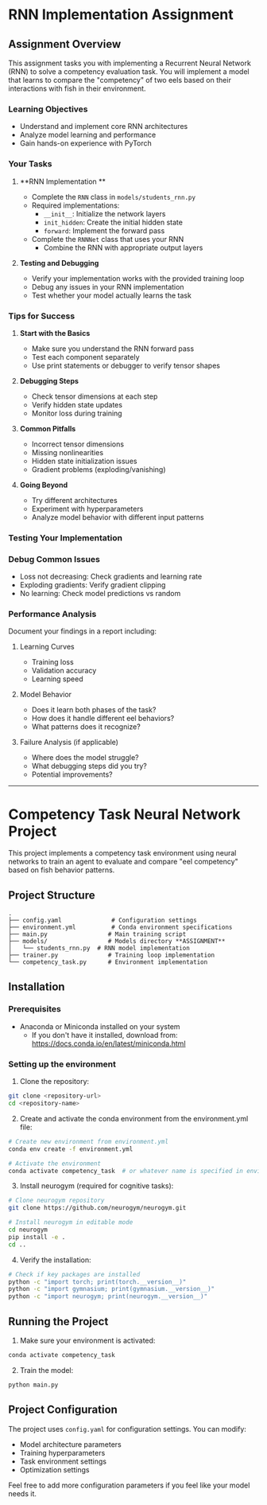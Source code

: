 # RNN Implementation Assignment

## Assignment Overview
This assignment tasks you with implementing a Recurrent Neural Network (RNN) to solve a competency evaluation task. You will implement a model that learns to compare the "competency" of two eels based on their interactions with fish in their environment.

### Learning Objectives
- Understand and implement core RNN architectures
- Analyze model learning and performance
- Gain hands-on experience with PyTorch

### Your Tasks

1. **RNN Implementation **
   - Complete the `RNN` class in `models/students_rnn.py`
   - Required implementations:
     - `__init__`: Initialize the network layers
     - `init_hidden`: Create the initial hidden state
     - `forward`: Implement the forward pass
   - Complete the `RNNNet` class that uses your RNN
     - Combine the RNN with appropriate output layers

2. **Testing and Debugging**
   - Verify your implementation works with the provided training loop
   - Debug any issues in your RNN implementation
   - Test whether your model actually learns the task


### Tips for Success
1. **Start with the Basics**
   - Make sure you understand the RNN forward pass
   - Test each component separately
   - Use print statements or debugger to verify tensor shapes

2. **Debugging Steps**
   - Check tensor dimensions at each step
   - Verify hidden state updates
   - Monitor loss during training

3. **Common Pitfalls**
   - Incorrect tensor dimensions
   - Missing nonlinearities
   - Hidden state initialization issues
   - Gradient problems (exploding/vanishing)

4. **Going Beyond**
   - Try different architectures
   - Experiment with hyperparameters
   - Analyze model behavior with different input patterns


### Testing Your Implementation


### **Debug Common Issues**
- Loss not decreasing: Check gradients and learning rate
- Exploding gradients: Verify gradient clipping
- No learning: Check model predictions vs random

### Performance Analysis

Document your findings in a report including:

1. Learning Curves
   - Training loss
   - Validation accuracy
   - Learning speed

2. Model Behavior
   - Does it learn both phases of the task?
   - How does it handle different eel behaviors?
   - What patterns does it recognize?

3. Failure Analysis (if applicable)
   - Where does the model struggle?
   - What debugging steps did you try?
   - Potential improvements?

---


# Competency Task Neural Network Project

This project implements a competency task environment using neural networks to train an agent to evaluate and compare "eel competency" based on fish behavior patterns.

## Project Structure
```
.
├── config.yaml              # Configuration settings
├── environment.yml          # Conda environment specifications
├── main.py                 # Main training script
├── models/                 # Models directory **ASSIGNMENT**
│   └── students_rnn.py  # RNN model implementation
├── trainer.py              # Training loop implementation
└── competency_task.py      # Environment implementation
```

## Installation

### Prerequisites
- Anaconda or Miniconda installed on your system
  - If you don't have it installed, download from: https://docs.conda.io/en/latest/miniconda.html

### Setting up the environment

1. Clone the repository:
```bash
git clone <repository-url>
cd <repository-name>
```

2. Create and activate the conda environment from the environment.yml file:
```bash
# Create new environment from environment.yml
conda env create -f environment.yml

# Activate the environment
conda activate competency_task  # or whatever name is specified in environment.yml
```

3. Install neurogym (required for cognitive tasks):
```bash
# Clone neurogym repository
git clone https://github.com/neurogym/neurogym.git

# Install neurogym in editable mode
cd neurogym
pip install -e .
cd ..
```

4. Verify the installation:
```bash
# Check if key packages are installed
python -c "import torch; print(torch.__version__)"
python -c "import gymnasium; print(gymnasium.__version__)"
python -c "import neurogym; print(neurogym.__version__)"
```

## Running the Project

1. Make sure your environment is activated:
```bash
conda activate competency_task
```

2. Train the model:
```bash
python main.py
```

## Project Configuration

The project uses `config.yaml` for configuration settings. You can modify:
- Model architecture parameters
- Training hyperparameters
- Task environment settings
- Optimization settings

Feel free to add more configuration parameters if you feel like your model needs it. 



